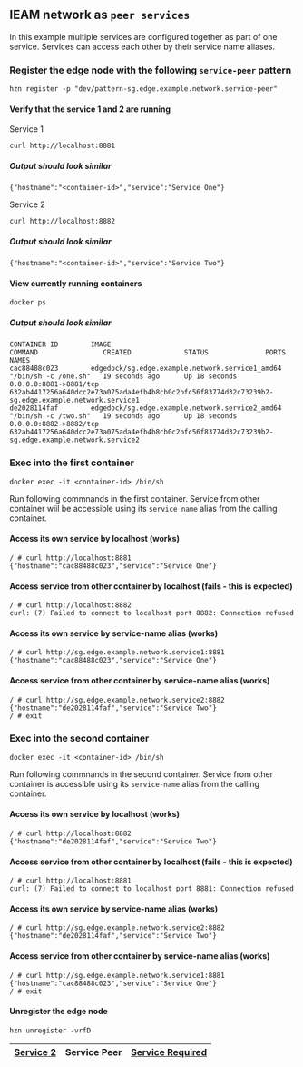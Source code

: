 ## IEAM network as `peer services`

In this example multiple services are configured together as part of one service. Services can access each other by their service name aliases.

### Register the edge node with the following `service-peer` pattern
```
hzn register -p "dev/pattern-sg.edge.example.network.service-peer"
```

#### Verify that the service 1 and 2 are running
Service 1
```
curl http://localhost:8881
```
##### Output should look similar
```
{"hostname":"<container-id>","service":"Service One"}
```
Service 2
```
curl http://localhost:8882
```
##### Output should look similar
```
{"hostname":"<container-id>","service":"Service Two"}
```

#### View currently running containers
```
docker ps
```
##### Output should look similar
```
CONTAINER ID        IMAGE                                             COMMAND                CREATED             STATUS              PORTS                    NAMES
cac88488c023        edgedock/sg.edge.example.network.service1_amd64   "/bin/sh -c /one.sh"   19 seconds ago      Up 18 seconds       0.0.0.0:8881->8881/tcp   632ab4417256a640dcc2e73a075ada4efb4b8cb0c2bfc56f83774d32c73239b2-sg.edge.example.network.service1
de2028114faf        edgedock/sg.edge.example.network.service2_amd64   "/bin/sh -c /two.sh"   19 seconds ago      Up 18 seconds       0.0.0.0:8882->8882/tcp   632ab4417256a640dcc2e73a075ada4efb4b8cb0c2bfc56f83774d32c73239b2-sg.edge.example.network.service2
```
### Exec into the first container
```
docker exec -it <container-id> /bin/sh
```
Run following commnands in the first container. Service from other container wiil be accessible using its `service name` alias from the calling container.

#### Access its own service by localhost (works)
```
/ # curl http://localhost:8881
{"hostname":"cac88488c023","service":"Service One"}
```
#### Access service from other container by localhost (fails - this is expected)
```
/ # curl http://localhost:8882
curl: (7) Failed to connect to localhost port 8882: Connection refused
```
#### Access its own service by service-name alias (works)
```
/ # curl http://sg.edge.example.network.service1:8881
{"hostname":"cac88488c023","service":"Service One"}
```
#### Access service from other container by service-name alias (works)
```
/ # curl http://sg.edge.example.network.service2:8882
{"hostname":"de2028114faf","service":"Service Two"}
/ # exit
```

### Exec into the second container
```
docker exec -it <container-id> /bin/sh
```
Run following commnands in the second container. Service from other container is accessible using its `service-name` alias from the calling container.

#### Access its own service by localhost (works)
```
/ # curl http://localhost:8882
{"hostname":"de2028114faf","service":"Service Two"}
```
#### Access service from other container by localhost (fails - this is expected)
```
/ # curl http://localhost:8881
curl: (7) Failed to connect to localhost port 8881: Connection refused
```
#### Access its own service by service-name alias (works)
```
/ # curl http://sg.edge.example.network.service2:8882
{"hostname":"de2028114faf","service":"Service Two"}
```
#### Access service from other container by service-name alias (works)
```
/ # curl http://sg.edge.example.network.service1:8881
{"hostname":"cac88488c023","service":"Service One"}
/ # exit

```

#### Unregister the edge node
```
hzn unregister -vrfD
```

|[Service 2](https://github.com/edgedock/example/tree/master/network/register/02-service2) | **Service Peer** | [Service Required](https://github.com/edgedock/example/tree/master/network/register/04-service-required)  |
|:--|:-:|--:|


